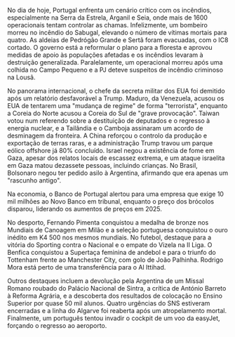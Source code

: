 No dia de hoje, Portugal enfrenta um cenário crítico com os incêndios, especialmente na Serra da Estrela, Arganil e Seia, onde mais de 1600 operacionais tentam controlar as chamas. Infelizmente, um bombeiro morreu no incêndio do Sabugal, elevando o número de vítimas mortais para quatro. As aldeias de Pedrógão Grande e Sertã foram evacuadas, com o IC8 cortado. O governo está a reformular o plano para a floresta e aprovou medidas de apoio às populações afetadas e os incêndios levaram à destruição generalizada. Paralelamente, um operacional morreu após uma colhida no Campo Pequeno e a PJ deteve suspeitos de incêndio criminoso na Lousã.

No panorama internacional, o chefe da secreta militar dos EUA foi demitido após um relatório desfavorável a Trump. Maduro, da Venezuela, acusou os EUA de tentarem uma "mudança de regime" de forma "terrorista", enquanto a Coreia do Norte acusou a Coreia do Sul de "grave provocação". Taiwan votou num referendo sobre a destituição de deputados e o regresso à energia nuclear, e a Tailândia e o Camboja assinaram um acordo de desminagem da fronteira. A China reforçou o controlo da produção e exportação de terras raras, e a administração Trump travou um parque eólico offshore já 80% concluído. Israel negou a existência de fome em Gaza, apesar dos relatos locais de escassez extrema, e um ataque israelita em Gaza matou dezassete pessoas, incluindo crianças. No Brasil, Bolsonaro negou ter pedido asilo à Argentina, afirmando que era apenas um "rascunho antigo".

Na economia, o Banco de Portugal alertou para uma empresa que exige 10 mil milhões ao Novo Banco em tribunal, enquanto o preço dos brócolos disparou, liderando os aumentos de preços em 2025.

No desporto, Fernando Pimenta conquistou a medalha de bronze nos Mundiais de Canoagem em Milão e a seleção portuguesa conquistou o ouro inédito em K4 500 nos mesmos mundiais. No futebol, destaque para a vitória do Sporting contra o Nacional e o empate do Vizela na II Liga. O Benfica conquistou a Supertaça feminina de andebol e para o triunfo do Tottenham frente ao Manchester City, com golo de João Palhinha. Rodrigo Mora está perto de uma transferência para o Al Ittihad.

Outros destaques incluem a devolução pela Argentina de um Missal Romano roubado do Palácio Nacional de Sintra, a crítica de António Barreto à Reforma Agrária, e a descoberta dos resultados de colocação no Ensino Superior por quase 50 mil alunos. Quatro urgências do SNS estiveram encerradas e a linha do Algarve foi reaberta após um atropelamento mortal. Finalmente, um português tentou invadir o cockpit de um voo da easyJet, forçando o regresso ao aeroporto.